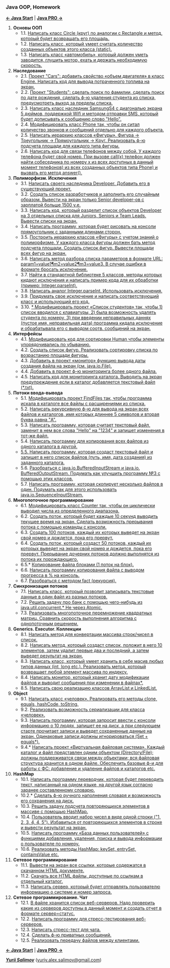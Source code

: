 
<h3>Java OOP, Homework</h3>

[**<- Java Start**](https://github.com/YuriiSalimov/Prog.kiev.ua-JavaStart)
|
[**Java PRO ->**](https://github.com/YuriiSalimov/Prog.kiev.ua-JavaPRO)

<ol>
<li><strong>Основы ООП</strong>
    <ul>
        <li> 1.1. 
            <a href="/src/main/java/com/yurii/salimov/lesson01/task01">
                Написать класс Circle (круг) по аналогии с Rectangle и метод, который будет возвращать его площадь.
            </a>
        </li>
        <li> 1.2. 
            <a href="/src/main/java/com/yurii/salimov/lesson01/task02">
                Написать класс, который умеет считать количество созданных объектов этого класса (static).
            </a>
        </li>
        <li> 1.3. 
            <a href="/src/main/java/com/yurii/salimov/lesson01/task03">
                Написать класс «автомобиль», который должен уметь заводится, глушить мотор, ехать и держать необходимую скорость.
            </a>
        </li>
    </ul>
</li>

<li><strong>Наследование</strong>
    <ul>
        <li> 2.1. 
            <a href="/src/main/java/com/yurii/salimov/lesson02/task01">
                Проект "Cars": добавить свойство «объем двигателя» в класс Engine. Написать код для вывода потраченного топлива на экран.
            </a>
        </li>
        <li> 2.2. 
            <a href="/src/main/java/com/yurii/salimov/lesson02/task02">
                Проект "Students": сделать поиск по фамилии, сделать поиск по дате рождения, сделать ф-ю удаления студента из списка, предусмотреть выход за пределы списка.
            </a>
        </li>
        <li> 2.3. 
            <a href="/src/main/java/com/yurii/salimov/lesson02/task03_04_06">
                Написать класс наследник SamsungS4 с диагональю экрана 5 дюймов, поддержкой Wifi и методом отправки SMS, который будет дописывать к сообщению слово "Hello".
            </a>
        </li>
        <li> 2.4.
            <a href="/src/main/java/com/yurii/salimov/lesson02/task03_04_06">
                Модифицировать класс Phone так, чтобы он ситал количество звонков и сообщений отдельно для каждого объекта.
            </a>
        </li>
        <li> 2.5. 
            <a href="/src/main/java/com/yurii/salimov/lesson02/task05">
                Написать иерархию классов «Фигуры». Фигура → Треугольник → Прямоугольник → Круг. Реализовать ф-ю подсчета площади для каждого типа фигуры.
            </a>
        </li>
        <li> 2.6. 
            <a href="/src/main/java/com/yurii/salimov/lesson02/task03_04_06">
                Написать код для связи телефонов между собой. У каждого телефона будет свой номер. При вызове call(x) телефон должен найти собеседника по номеру x из всех доступных в данный момент телефонов) из всех созданных объектов типа Phone) и вызвать его метод answer().
            </a>
        </li>
    </ul>
</li>

<li><strong>Полиморфизм. Исключения</strong>
    <ul>
        <li> 3.1. 
            <a href="/src/main/java/com/yurii/salimov/lesson03/task01_02_03">
                Написать своего наследника Developer. Добавить его в существующий проект.
            </a>
        </li>
        <li> 3.2. 
            <a href="/src/main/java/com/yurii/salimov/lesson03/task01_02_03">
                Создать список разработчиков и заполнить его случайным образом. Вывести на экран только Senior developer-ов с зарплатой больше 1500 у.е.
            </a>
        </li>
        <li> 3.3. 
            <a href="/src/main/java/com/yurii/salimov/lesson03/task01_02_03">
                Написать код, который разделит список объектов Developer на 3 отдельных списка для Juniors, Seniors и Team Leads. Вывести списки на экран.
            </a>
        </li>
        <li> 3.4. 
            <a href="/src/main/java/com/yurii/salimov/lesson03/task04">
                Написать программу, которая будет рисовать на консоли прямоугольник с заданными длинами сторон.
            </a>
        </li>
        <li> 3.5. 
            <a href="/src/main/java/com/yurii/salimov/lesson03/task05">
                Построить иерархию классов «Фигуры» с учетом знаний о полиморфизме. У каждого класса фигуры должен бать метод подсчета площади. Создать список фигур. Вывести площади всех фигур на экран.
            </a>
        </li>
        <li> 3.6. 
            <a href="/src/main/java/com/yurii/salimov/lesson03/task06">
                Написать метод разбора списка параметров в формате URL: param1=value1&param2=value2&param3=value3. В случае ошибки в формате бросать исключение.
            </a>
        </li>
        <li> 3.7. 
            <a href="/src/main/java/com/yurii/salimov/lesson03/task07">
                Найти в стандартной библиотеке 5 классов, методы которых кидают исключения и написать пример кода для их обработки (пример: Integer.parseInt).
            </a>
        </li>
        <li> 3.8. 
            <a href="/src/main/java/com/yurii/salimov/lesson03/task08">
                Написать аналог Integer.parseInt. Использовать исключения.
            </a>
        </li>
        <li> 3.9. 
            <a href="/src/main/java/com/yurii/salimov/lesson03/task09">
                Придумать свое исключение и написать соответствующий класс и использующий его код.
            </a>
        </li>
        <li> 3.10. 
            <a href="/src/main/java/com/yurii/salimov/lesson03/task10">
                * Модифицировать проект «Список студентов» так, чтобы 1) список вводился с клавиатуры, 2) была возможность удалять студента по номеру, 3) при введении неправильных даннях (пустое имя, неправильная дата) программа кидала исключение и обрабатывала его с выводом соотв. сообщений на экран.
            </a>
        </li>
    </ul>
</li>

<li><strong>Интерфейсы</strong>
    <ul>
        <li> 4.1. 
            <a href="/src/main/java/com/yurii/salimov/lesson04/task01">
                Модифицировать код для сортировки Human чтобы элементы упорядочивались по убыванию.
            </a>
        </li>
        <li> 4.2. 
            <a href="/src/main/java/com/yurii/salimov/lesson04/task02">
                Создать список фигур. Реализовать сортировку списка по возрастанию площади фигуры.
            </a>
        </li>
        <li> 4.3. 
            <a href="/src/main/java/com/yurii/salimov/lesson04/task03_04_05">
                Добавить в проект «монитор» функцию вывода даты создания файла на экран (см. java.io.File).
            </a>
        </li>
        <li> 4.4. 
            <a href="/src/main/java/com/yurii/salimov/lesson04/task03_04_05">
                Добавить в проект ф-ю мониторинга более одного файла.
            </a>
        </li>
        <li> 4.5. 
            <a href="/src/main/java/com/yurii/salimov/lesson04/task03_04_05">
                Написать код для мониторинга каталога. Выводить на экран предупреждение если в каталог добавляется текстовый файл (*.txt).
            </a>
        </li>
    </ul>
</li>

<li><strong>Потоки ввода-вывода</strong>
    <ul>
        <li> 5.1. 
            <a href="/src/main/java/com/yurii/salimov/lesson05/task01">
                Модифицировать проект FindFiles так, чтобы программа искала в каталоге все файлы с расширениями из списка.
            </a>
        </li>
        <li> 5.2. 
            <a href="/src/main/java/com/yurii/salimov/lesson05/task02">
                Написать рекурсивную ф-ю для вывода на экран всех файлов и каталогов, имя которых длиннее 5 символов и вторая буква равна "A".
            </a>
        </li>
        <li> 5.3. 
            <a href="/src/main/java/com/yurii/salimov/lesson05/task03">
                Написать программу, которая считает текстовый файл, заменит в нем все слова "Hello" на "1234" и запишет изменения в тот-же файл.
            </a>
        </li>
        <li> 5.4. 
            <a href="/src/main/java/com/yurii/salimov/lesson05/task04_05">
                Написать программу для копирования всех файлов из одного каталога в другой.</li>
        <li> 5.5. 
            <a href="/src/main/java/com/yurii/salimov/lesson05/task04_05">
                Написать программу, которая создаст текстовый файл и запишет в него список файлов (путь, имя, дата создания) из заданного каталога.
            </a>
        </li>
        <li> 5.6. 
            <a href="/src/main/java/com/yurii/salimov/lesson05/task06">
                Разобраться с java.io.BufferedInputStream и java.io. BufferedOutputStream. Подумать как улучшить программу №3 с помощью этих классов.
            </a>
        </li>
        <li> 5.7. 
            <a href="/src/main/java/com/yurii/salimov/lesson05/task07">
                Написать программу, которая скопирует несколько файлов в один. Подумать как для этого использовать java.io.SequenceInputStream.
            </a>
        </li>
    </ul>
</li>

<li><strong>Многопоточное программирование</strong>
    <ul>
        <li> 6.1. 
            <a href="/src/main/java/com/yurii/salimov/lesson06/task01">
                Модифицировать класс Counter так, чтобы он циклически выводил числа из определенного диапазона.
            </a>
        </li>
        <li> 6.2. 
            <a href="/src/main/java/com/yurii/salimov/lesson06/task02">
                Создать поток, который будет каждые 10 секунд выводить текущее время на экран. Сделать возможность прерывания потока с помощью команды с консоли.
            </a>
        </li>
        <li> 6.3. 
            <a href="/src/main/java/com/yurii/salimov/lesson06/task03">
                Создать 100 потоков, каждый их которых выведет на экран свой номер и дождется, пока его прервут.
            </a>
        </li>
        <li> 6.4. 
            <a href="/src/main/java/com/yurii/salimov/lesson06/task04">
                Создать поток, который создаст 50 потоков, каждый их которых выведет на экран свой номер и дождется, пока его прервут. Прерывание дочерних потоков должно выполнятся из потока их порождающего.
            </a>
        </li>
        <li> 6.5.* 
            <a href="/src/main/java/com/yurii/salimov/lesson06/task05">
                Копирование файла блоками (1 поток на блок).
            </a>
        </li>
        <li> 6.6. 
            <a href="/src/main/java/com/yurii/salimov/lesson06/task06">
                Написать программу копирования файла с выводом прогресса в % на консоль.
            </a>
        </li>
        <li> 6.7. 
            <a href="/src/main/java/com/yurii/salimov/lesson06/task07">
                Разобраться с методом fact (рекурсия).
            </a>
        </li>
    </ul>
</li>

<li><strong>Синхронизация потоков</strong>
    <ul>
        <li> 7.1. 
            <a href="/src/main/java/com/yurii/salimov/lesson07/task01">
                Написать класс, который позволит записывать текстовые данные в один файл из разных потоков.
            </a>
        </li>
        <li> 7.2. 
            <a href="/src/main/java/com/yurii/salimov/lesson07/task02">
                Решить задачу про банк с помощью чего-нибудь из java.util.concurrent.* Не через Atomic.
            </a>
        </li>
        <li> 7.3. 
            <a href="/src/main/java/com/yurii/salimov/lesson07/task03">
                Реализовать многопоточное перемножение квадратных матриц. Сравнить скорость выполнения алгоритма с однопоточным решением.
            </a>
        </li>
    </ul>
</li>

<li><strong>Generics. Executor. Коллекции</strong>
    <ul>
        <li> 8.1. 
            <a href="/src/main/java/com/yurii/salimov/lesson08/task01">
                Написать метод для конвертации массива строк/чисел в список.
            </a>
        </li>
        <li> 8.2. 
            <a href="/src/main/java/com/yurii/salimov/lesson08/task02">
                Написать метод, который создаст список, положит в него 10 элементов, затем удалит первые два и последний, а затем выведет результат на экран.
            </a>
        </li>
        <li> 8.3. 
            <a href="/src/main/java/com/yurii/salimov/lesson08/task03">
                Написать класс, который умеет хранить в себе масив любых типов данных (int, long etc.). Реализовать метод, который возвращает любой элемент массива по индексу.
            </a>
        </li>
        <li> 8.4. 
            <a href="/src/main/java/com/yurii/salimov/lesson08/task04">
                Написать монитор, который хранит дату модификации файлов и выводит сообщения при изменении в файлах*.
            </a>
        </li>
        <li> 8.5. 
            <a href="/src/main/java/com/yurii/salimov/lesson08/task05">
                Написать свою реализацию классов ArrayList и LinkedList.
            </a>
        </li>
    </ul>
</li>

<li><strong>Object</strong>
    <ul>
        <li> 9.1. 
            <a href="/src/main/java/com/yurii/salimov/lesson09/task01_02_03">
                Написать класс «человек». Реализовать его методы clone, equals, hashCode, toString.
            </a>
        </li>
        <li> 9.2. 
            <a href="/src/main/java/com/yurii/salimov/lesson09/task001_02_03">
                Реализовать возможность сериализации для класса «человек».
            </a>
        </li>
        <li> 9.3. 
            <a href="/src/main/java/com/yurii/salimov/lesson09/task01_02_03">
                Написать программу, которая запросит ввести с консоли информацию о 10 людях, запишет ее на диск, а при следующем старте прочитает записи и выведет сохраненные данные на экран. Одинаковые записи должны игнорироваться (Set + equals*).
            </a>
        </li>
        <li> 9.4.* 
            <a href="/src/main/java/com/yurii/salimov/lesson09/task04">
                Написать проект «Виртуальная файловая система». Каждый каталог и файл представлен одним объектом (Directory/File); должны поддерживатся связи между объектами; вся файловая структура хранится в одном файле. Обеспечить базовые ф-и для работы с ФС: добавление и удаление файлов и каталогов etc.
            </a>
        </li>
    </ul>

<li><strong>HashMap</strong>
    <ul>
        <li> 10.1. 
            <a href="/src/main/java/com/yurii/salimov/lesson10/task01_02">
                Написать программу переводчик, которая будет переводить текст, написанный на одном языке, на другой язык согласно заранее составленному словарю.
            </a>
        </li>
        <li> 10.2.*
            <a href="/src/main/java/com/yurii/salimov/lesson10/task01_02">
                Сделать ф-ю ручного наполнения словаря и возможность его сохранения на диск.
            </a>
        </li>
        <li> 10.3. 
            <a href="/src/main/java/com/yurii/salimov/lesson10/task03_04">
                Решить задачу подсчета повторяющихся элементов в массиве с помощью HashMap.
            </a>
        </li>
        <li> 10.4. 
            <a href="/src/main/java/com/yurii/salimov/lesson10/task03_04">
                Пользователь вводит набор чисел в виде одной строки ("1, 2, 3, 4, 4, 5"). Избавиться от повторяющихся элементов в строке и вывести результат на экран.
            </a>
        </li>
        <li> 10.5. 
            <a href="/src/main/java/com/yurii/salimov/lesson10/task05">
                Написать программу «База данных пользователей» с функциями добавления, удаления, поиска и вывода информации о пользователе по номеру.
            </a>
        </li>
        <li> 10.6. 
            <a href="/src/main/java/com/yurii/salimov/lesson10/task06">
                Реализовать методы HashMap: keySet, entrySet, containsValue etc.
            </a>
        </li>
    </ul>
</li>

<li><strong>Сетевое программирование</strong>
    <ul>
        <li> 11.1. 
            <a href="/src/main/java/com/yurii/salimov/lesson11/task01">
                Вывести на экран все ссылки, которые содержатся в скачанном HTML документе.
            </a>
        </li>
        <li> 11.2. 
            <a href="/src/main/java/com/yurii/salimov/lesson11/task02">
                Скачать все HTML файлы, доступные по ссылкам в отдельный каталог.
            </a>
        </li>
        <li> 11.3. 
            <a href="/src/main/java/com/yurii/salimov/lesson11/task03">
                Написать сервер, который будет отправлять пользователю информацию о системе и номер запроса.
            </a>
        </li>
    </ul>
</li>

<li><strong>Сетевое программирование. Чат</strong>
    <ul>
        <li> 12.1. 
            <a href="/src/main/java/com/yurii/salimov/lesson12/task01">
                В файле хранится список веб-серверов. Надо проверить какие из серверов доступны в данный момент и создать отчет в формате сервер=статус.
            </a>
        </li>
        <li> 12.2. 
            <a href="/src/main/java/com/yurii/salimov/lesson12/task02">
                Написать программу для стресс-тестирования веб-серверов.
            </a>
        </li>
        <li> 12.3. 
            <a href="/src/main/java/com/yurii/salimov/lesson12/task03">
                Написать стресс-тест для чата.
            </a>
        </li>
        <li> 12.4. 
            <a href="/src/main/java/com/yurii/salimov/lesson12/task04">
                Сделать ф-ю приватных сообщений.
            </a>
        </li>
        <li> 12.5. 
            <a href="/src/main/java/com/yurii/salimov/lesson12/task04">
                Реализовать передачу файлов между клиентами.
            </a>
        </li>
    </ul>
</li>
</ol>

[**<- Java Start**](https://github.com/YuriiSalimov/Prog.kiev.ua-JavaStart)
|
[**Java PRO ->**](https://github.com/YuriiSalimov/Prog.kiev.ua-JavaPRO)

[_**Yurii Salimov**_](https://www.linkedin.com/in/yurii-salimov)
([yuriy.alex.salimov@gmail.com](mailto:yuriy.alex.salimov@gmail.com))
